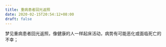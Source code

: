 ```yaml
---
title: 重病患者回光返照
date: 2020-02-15T20:54:12+08:00
draft: false
---
```


梦见重病患者回光返照，像健康的人一样起床活动，病势有可能恶化或面临死亡的不幸；